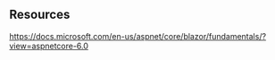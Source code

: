 ﻿
## Resources
https://docs.microsoft.com/en-us/aspnet/core/blazor/fundamentals/?view=aspnetcore-6.0